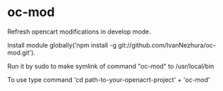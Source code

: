 # oc-mod
Refresh opencart modifications in develop mode. 

Install module globally('npm install -g git://github.com/IvanNezhura/oc-mod.git').

Run it by sudo to make symlink of command "oc-mod" to /usr/local/bin
 
 
To use type command 'cd path-to-your-openacrt-project' + 'oc-mod'
